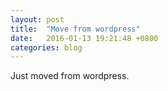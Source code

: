 ```yaml
---
layout: post
title:  "Move from wordpress"
date:   2016-01-13 19:21:48 +0800
categories: blog
---
```


Just moved from wordpress. 